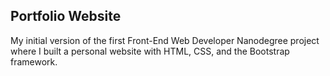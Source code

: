 ## Portfolio Website
My initial version of the first Front-End Web Developer Nanodegree project where I built a personal website with HTML, CSS, and the Bootstrap framework.
